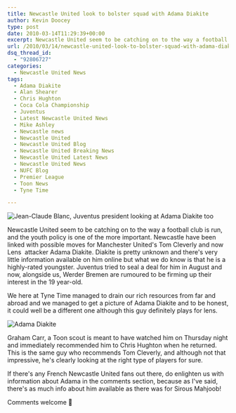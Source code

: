 ```yaml
---
title: Newcastle United look to bolster squad with Adama Diakite
author: Kevin Doocey
type: post
date: 2010-03-14T11:29:39+00:00
excerpt: Newcastle United seem to be catching on to the way a football club is run, and the youth..
url: /2010/03/14/newcastle-united-look-to-bolster-squad-with-adama-diakite/
dsq_thread_id:
  - "92806727"
categories:
  - Newcastle United News
tags:
  - Adama Diakite
  - Alan Shearer
  - Chris Hughton
  - Coca Cola Championship
  - Juventus
  - Latest Newcastle United News
  - Mike Ashley
  - Newcastle news
  - Newcastle United
  - Newcastle United Blog
  - Newcastle United Breaking News
  - Newcastle United Latest News
  - Newcastle United News
  - NUFC Blog
  - Premier League
  - Toon News
  - Tyne Time

---
```

![Jean-Claude Blanc, Juventus president looking at Adama Diakite too](https://cdn.wn.com/ph/img/09/83/fd7c691ef555a5d5c31c2b082413-grande.jpg "Juventus - Thought they had move sealed for Diakite in August 2009")

Newcastle United seem to be catching on to the way a football club is run, and the youth policy is one of the more important. Newcastle have been linked with possible moves for Manchester United's Tom Cleverly and now Lens  attacker Adama Diakite. Diakite is pretty unknown and there's very little information available on him online but what we do know is that he is a highly-rated youngster. Juventus tried to seal a deal for him in August and now, alongside us, Werder Bremen are rumoured to be firming up their interest in the 19 year-old.

We here at Tyne Time managed to drain our rich resources from far and abroad and we managed to get a picture of Adama Diakite and to be honest, it could well be a different one although this guy definitely plays for lens.

![Adama Diakite][1]

Graham Carr, a Toon scout is meant to have watched him on Thursday night and immediately recommended him to Chris Hughton when he returned. This is the same guy who recommends Tom Cleverly, and although not that impressive, he's clearly looking at the right type of players for sure.

If there's any French Newcastle United fans out there, do enlighten us with information about Adama in the comments section, because as I've said, there's as much info about him available as there was for Sirous Mahjoob!

Comments welcome 🙂

 [1]: http://www.rclens.fr/site/club_reserve/Image3.jpg
